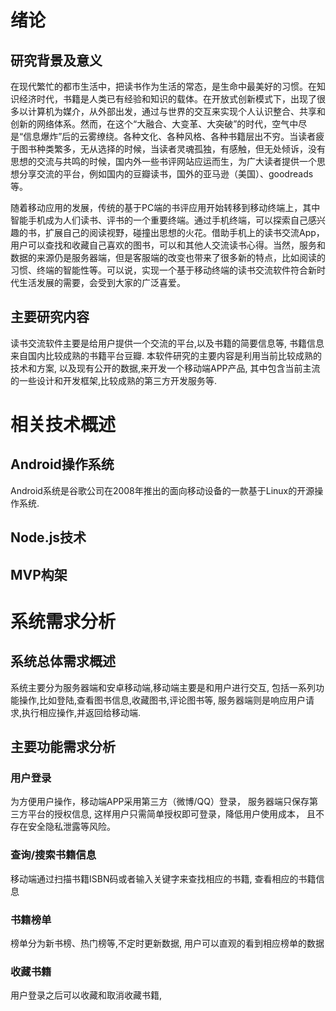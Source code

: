 # 绪论
## 研究背景及意义
在现代繁忙的都市生活中，把读书作为生活的常态，是生命中最美好的习惯。在知识经济时代，书籍是人类已有经验和知识的载体。在开放式创新模式下，出现了很多以计算机为媒介，从外部出发，通过与世界的交互来实现个人认识整合、共享和创新的网络体系。然而，在这个“大融合、大变革、大突破”的时代，空气中尽是“信息爆炸”后的云雾缭绕。各种文化、各种风格、各种书籍层出不穷。当读者疲于图书种类繁多，无从选择的时候，当读者灵魂孤独，有感触，但无处倾诉，没有思想的交流与共鸣的时候，国内外一些书评网站应运而生，为广大读者提供一个思想分享交流的平台，例如国内的豆瓣读书，国外的亚马逊（美国）、goodreads等。

随着移动应用的发展，传统的基于PC端的书评应用开始转移到移动终端上，其中智能手机成为人们读书、评书的一个重要终端。通过手机终端，可以探索自己感兴趣的书，扩展自己的阅读视野，碰撞出思想的火花。借助手机上的读书交流App，用户可以查找和收藏自己喜欢的图书，可以和其他人交流读书心得。当然，服务和数据的来源仍是服务器端，但是客服端的改变也带来了很多新的特点，比如阅读的习惯、终端的智能性等。可以说，实现一个基于移动终端的读书交流软件符合新时代生活发展的需要，会受到大家的广泛喜爱。
## 主要研究内容
读书交流软件主要是给用户提供一个交流的平台,以及书籍的简要信息等,
书籍信息来自国内比较成熟的书籍平台豆瓣.
本软件研究的主要内容是利用当前比较成熟的技术和方案,
以及现有公开的数据,来开发一个移动端APP产品,
其中包含当前主流的一些设计和开发框架,比较成熟的第三方开发服务等.

# 相关技术概述
## Android操作系统
Android系统是谷歌公司在2008年推出的面向移动设备的一款基于Linux的开源操作系统.

## Node.js技术

## MVP构架

# 系统需求分析
## 系统总体需求概述
 系统主要分为服务器端和安卓移动端,移动端主要是和用户进行交互,
包括一系列功能操作,比如登陆,查看图书信息,收藏图书,评论图书等,
服务器端则是响应用户请求,执行相应操作,并返回给移动端.
## 主要功能需求分析
### 用户登录
为方便用户操作，移动端APP采用第三方（微博/QQ）登录，
服务器端只保存第三方平台的授权信息,
这样用户只需简单授权即可登录，降低用户使用成本，
且不存在安全隐私泄露等风险。
### 查询/搜索书籍信息
移动端通过扫描书籍ISBN码或者输入关键字来查找相应的书籍,
查看相应的书籍信息
### 书籍榜单
榜单分为新书榜、热门榜等,不定时更新数据,
用户可以直观的看到相应榜单的数据
### 收藏书籍
用户登录之后可以收藏和取消收藏书籍,





